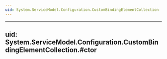 ```yaml
---
uid: System.ServiceModel.Configuration.CustomBindingElementCollection
---
```


---
uid: System.ServiceModel.Configuration.CustomBindingElementCollection.#ctor
---

